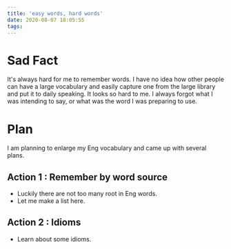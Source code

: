 ```yaml
---
title: 'easy words, hard words'
date: 2020-08-07 18:05:55
tags:
---
```

# Sad Fact
It's always hard for me to remember words. I have no idea how other people can have a large vocabulary and easily capture one from the large library and put it to daily speaking. It looks so hard to me. I always forgot what I was intending to say, or what was the word I was preparing to use.

# Plan
I am planning to enlarge my Eng vocabulary and came up with several plans.

## Action 1 : Remember by word source
- Luckily there are not too many root in Eng words.
- Let me make a list here.

## Action 2 : Idioms
- Learn about some idioms.